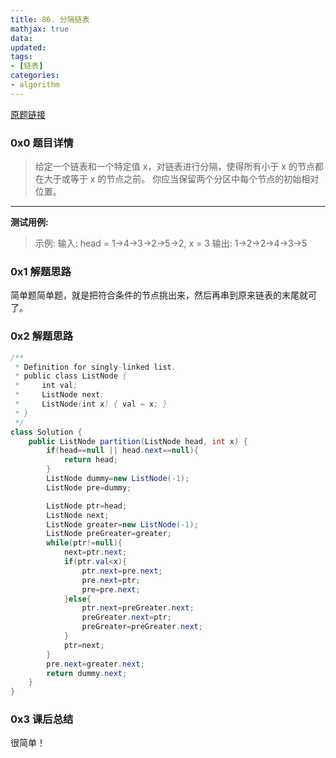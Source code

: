 ```yaml
---
title: 86. 分隔链表
mathjax: true
data: 
updated:
tags:
- [链表]
categories:
- algorithm
---
```

[原题链接](https://leetcode-cn.com/problems/partition-list/)

### 0x0 题目详情

>给定一个链表和一个特定值 x，对链表进行分隔，使得所有小于 x 的节点都在大于或等于 x 的节点之前。
你应当保留两个分区中每个节点的初始相对位置。

---

**测试用例:**

>示例:
输入: head = 1->4->3->2->5->2, x = 3
输出: 1->2->2->4->3->5

### 0x1 解题思路

简单题简单题，就是把符合条件的节点挑出来，然后再串到原来链表的末尾就可了。

### 0x2 解题思路

``` java
/**
 * Definition for singly-linked list.
 * public class ListNode {
 *     int val;
 *     ListNode next;
 *     ListNode(int x) { val = x; }
 * }
 */
class Solution {
    public ListNode partition(ListNode head, int x) {
        if(head==null || head.next==null){
            return head;
        }
        ListNode dummy=new ListNode(-1);
        ListNode pre=dummy;

        ListNode ptr=head;
        ListNode next;
        ListNode greater=new ListNode(-1);
        ListNode preGreater=greater;
        while(ptr!=null){
            next=ptr.next;
            if(ptr.val<x){
                ptr.next=pre.next;
                pre.next=ptr;
                pre=pre.next;
            }else{
                ptr.next=preGreater.next;
                preGreater.next=ptr;
                preGreater=preGreater.next;
            }
            ptr=next;
        }
        pre.next=greater.next;
        return dummy.next;
    }
}

```

### 0x3 课后总结

很简单！
